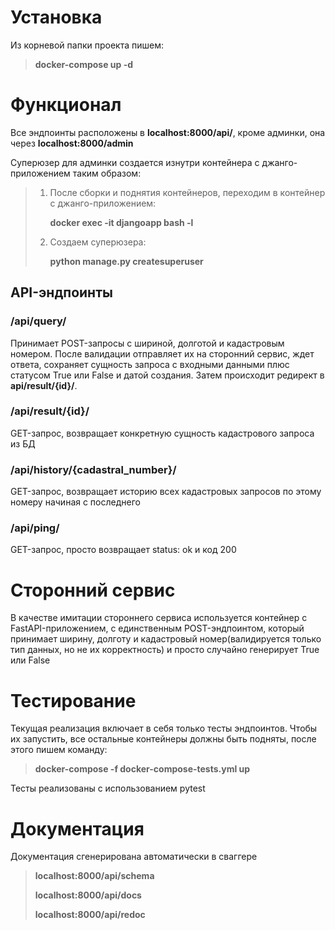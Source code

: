 # Установка

Из корневой папки проекта пишем:

> **docker-compose up -d**

# Функционал

Все эндпоинты расположены в **localhost:8000/api/**, кроме админки, она через **localhost:8000/admin**

Суперюзер для админки создается изнутри контейнера с джанго-приложением таким образом:

> 1. После сборки и поднятия контейнеров, переходим в контейнер с джанго-приложением:
>
>    **docker exec -it djangoapp bash -l**
>
> 2. Создаем суперюзера:
>
>    **python manage.py createsuperuser**

## API-эндпоинты

### /api/query/

Принимает POST-запросы с шириной, долготой и кадастровым номером. После валидации отправляет их на сторонний сервис, ждет ответа, сохраняет сущность запроса с входными данными плюс статусом True или False и датой создания. Затем происходит редирект в **api/result/{id}/**.

### /api/result/{id}/

GET-запрос, возвращает конкретную сущность кадастрового запроса из БД

### /api/history/{cadastral_number}/

GET-запрос, возвращает историю всех кадастровых запросов по этому номеру начиная с последнего

### /api/ping/

GET-запрос, просто возвращает status: ok и код 200

# Сторонний сервис

В качестве имитации стороннего сервиса используется контейнер с FastAPI-приложением, c единственным POST-эндпоинтом, который принимает ширину, долготу и кадастровый номер(валидируется только тип данных, но не их корректность) и просто случайно генерирует True или False

# Тестирование

Текущая реализация включает в себя только тесты эндпоинтов.
Чтобы их запустить, все остальные контейнеры должны быть подняты, после этого пишем команду:

> **docker-compose -f docker-compose-tests.yml up**

Тесты реализованы с использованием pytest

# Документация

Документация сгенерирована автоматически в сваггере

> **localhost:8000/api/schema**
>
> **localhost:8000/api/docs**
>
> **localhost:8000/api/redoc**
